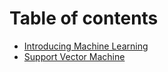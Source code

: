 # Table of contents

* [Introducing Machine Learning](README.md)
* [Support Vector Machine](support-vector-machine.md)
